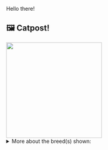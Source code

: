 Hello there!



## 🖼️ Catpost!

<sub>
    <img src="https://cdn2.thecatapi.com/images/pCJA3xdYu.jpg" height="256">
</sub>


<details>
<summary>More about the breed(s) shown:</summary>

Breed: Turkish Van

Description: While the Turkish Van loves to jump and climb, play with toys, retrieve and play chase, she is is big and ungainly; this is one cat who doesn’t always land on his feet. While not much of a lap cat, the Van will be happy to cuddle next to you and sleep in your bed. 

Links:
<ul>
  <li>CFA http://cfa.org/Breeds/BreedsSthruT/TurkishVan.aspx</li>
  <li>Wikipedia https://en.wikipedia.org/wiki/Turkish_Van</li>
</ul> 

</details>
